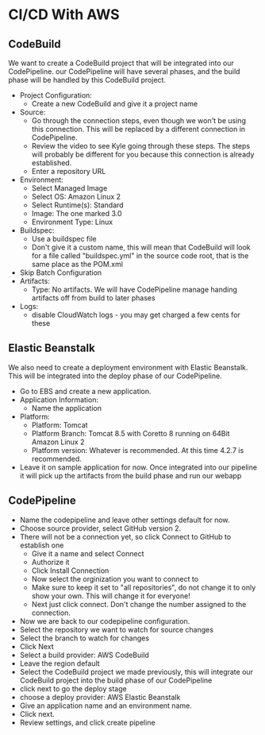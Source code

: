 # CI/CD With AWS
## CodeBuild
We want to create a CodeBuild project that will be integrated into our CodePipeline. our 
CodePipeline will have several phases, and the build phase will be handled by this CodeBuild project.
 - Project Configuration:
   - Create a new CodeBuild and give it a project name
 - Source:
   - Go through the connection steps, even though we won't be using this connection. This will be replaced by a different connection in CodePipeline.
   - Review the video to see Kyle going through these steps. The steps will probably be different for you because this connection is already established.
   - Enter a repository URL
 - Environment:
   - Select Managed Image
   - Select OS: Amazon Linux 2
   - Select Runtime(s): Standard
   - Image: The one marked 3.0
   - Environment Type: Linux
 - Buildspec:
   - Use a buildspec file
   - Don't give it a custom name, this will mean that CodeBuild will look for a file called "buildspec.yml" in the source code root, that is the same place as the POM.xml
 - Skip Batch Configuration
 - Artifacts:
   - Type: No artifacts. We will have CodePipeline manage handing artifacts off from build to later phases
 - Logs:
   - disable CloudWatch logs - you may get charged a few cents for these

## Elastic Beanstalk
We also need to create a deployment environment with Elastic Beanstalk. This will be integrated into the deploy phase of our CodePipeline.
 - Go to EBS and create a new application.
 - Application Information:
   - Name the application
 - Platform:
   - Platform: Tomcat
   - Platform Branch: Tomcat 8.5 with Coretto 8 running on 64Bit Amazon Linux 2
   - Platform version: Whatever is recommended. At this time 4.2.7 is recommended.
 - Leave it on sample application for now. Once integrated into our pipeline it will pick up the artifacts from the build phase and run our webapp


## CodePipeline
- Name the codepipeline and leave other settings default for now.
- Choose source provider, select GitHub version 2.
- There will not be a connection yet, so click Connect to GitHub to establish one
   - Give it a name and select Connect
   - Authorize it
   - Click Install Connection
   - Now select the orginization you want to connect to
   - Make sure to keep it set to "all repositories", do not change it to only show your own. This will change it for everyone!
   - Next just click connect. Don't change the number assigned to the connection.
- Now we are back to our codepipeline configuration.
- Select the repository we want to watch for source changes
- Select the branch to watch for changes
- Click Next
- Select a build provider: AWS CodeBuild
- Leave the region default
- Select the CodeBuild project we made previously, this will integrate our CodeBuild project into the build phase of our CodePipeline
- click next to go the deploy stage
- choose a deploy provider: AWS Elastic Beanstalk
- Give an application name and an environment name.
- Click next.
- Review settings, and click create pipeline